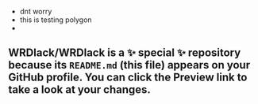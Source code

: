 - dnt worry 
- this is testing polygon 
-
WRDlack/WRDlack is a ✨ special ✨ repository because its `README.md` (this file) appears on your GitHub profile.
You can click the Preview link to take a look at your changes.
-
